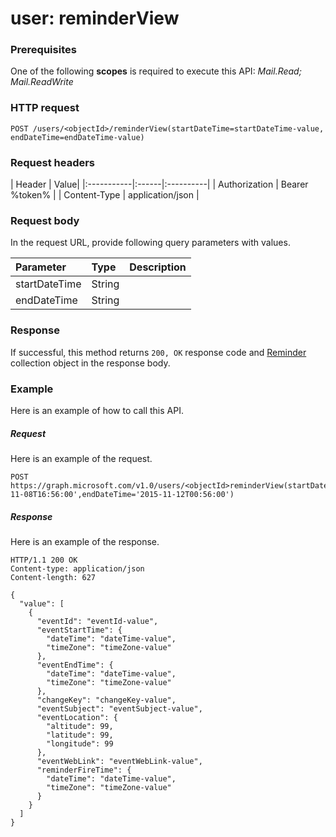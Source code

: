 # user: reminderView


### Prerequisites
One of the following **scopes** is required to execute this API: 
*Mail.Read; Mail.ReadWrite*
### HTTP request
<!-- { "blockType": "ignored" } -->
```http
POST /users/<objectId>/reminderView(startDateTime=startDateTime-value, endDateTime=endDateTime-value)
```
### Request headers
| Header       | Value|
|:-----------|:------|:----------|
| Authorization  | Bearer %token%  |
| Content-Type  | application/json  |

### Request body
In the request URL, provide following query parameters with values.

| Parameter	   | Type	|Description|
|:---------------|:--------|:----------|
|startDateTime|String||
|endDateTime|String||

### Response
If successful, this method returns `200, OK` response code and [Reminder](../resources/reminder.md) collection object in the response body.

### Example
Here is an example of how to call this API.
##### Request
Here is an example of the request.
<!-- {
  "blockType": "request",
  "name": "user_reminderview"
}-->
```http
POST https://graph.microsoft.com/v1.0/users/<objectId>reminderView(startDateTime='2015-11-08T16:56:00',endDateTime='2015-11-12T00:56:00') 
```

##### Response
Here is an example of the response.
<!-- {
  "blockType": "response",
  "truncated": false,
  "@odata.type": "microsoft.graph.reminder",
  "isCollection": true
} -->
```http
HTTP/1.1 200 OK
Content-type: application/json
Content-length: 627

{
  "value": [
    {
      "eventId": "eventId-value",
      "eventStartTime": {
        "dateTime": "dateTime-value",
        "timeZone": "timeZone-value"
      },
      "eventEndTime": {
        "dateTime": "dateTime-value",
        "timeZone": "timeZone-value"
      },
      "changeKey": "changeKey-value",
      "eventSubject": "eventSubject-value",
      "eventLocation": {
        "altitude": 99,
        "latitude": 99,
        "longitude": 99
      },
      "eventWebLink": "eventWebLink-value",
      "reminderFireTime": {
        "dateTime": "dateTime-value",
        "timeZone": "timeZone-value"
      }
    }
  ]
}
```

<!-- uuid: 8fcb5dbc-d5aa-4681-8e31-b001d5168d79
2015-10-25 14:57:30 UTC -->
<!-- {
  "type": "#page.annotation",
  "description": "user: reminderView",
  "keywords": "",
  "section": "documentation",
  "tocPath": ""
}-->